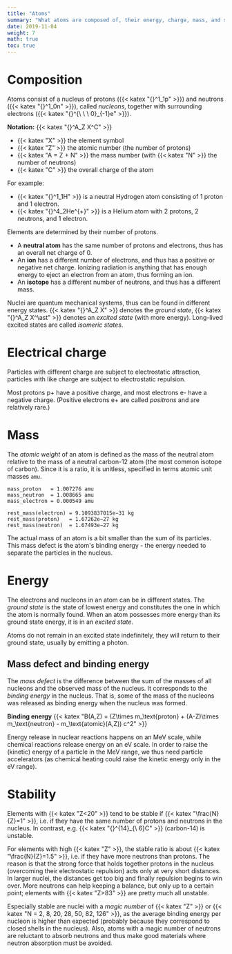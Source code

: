 ```yaml
---
title: "Atoms"
summary: "What atoms are composed of, their energy, charge, mass, and stability."
date: 2019-11-04
weight: 7
math: true
toc: true
---
```


# Composition

Atoms consist of a nucleus of protons ({{< katex "{}^1_1p" >}}) and neutrons ({{< katex "{}^1_0n" >}}), called _nucleons_, together with surrounding electrons ({{< katex "{}^{\ \ \ 0}_{-1}e" >}}).  

**Notation:** {{< katex "{}^A_Z X^C" >}}

* {{< katex "X" >}} the element symbol
* {{< katex "Z" >}} the atomic number (the number of protons)
* {{< katex "A = Z + N" >}} the mass number (with {{< katex "N" >}} the number of neutrons)
* {{< katex "C" >}} the overall charge of the atom

For example:
* {{< katex "{}^1_1H" >}} is a neutral Hydrogen atom consisting of 1 proton and 1 electron.
* {{< katex "{}^4_2He^{+}" >}} is a Helium atom with 2 protons, 2 neutrons, and 1 electron.

Elements are determined by their number of protons.

* A **neutral atom** has the same number of protons and electrons, thus has an overall net charge of 0.
* An **ion** has a different number of electrons, and thus has a positive or negative net charge. Ionizing radiation is anything that has enough energy to eject an electron from an atom, thus forming an ion.
* An **isotope** has a different number of neutrons, and thus has a different mass.

Nuclei are quantum mechanical systems, thus can be found in different energy states. {{< katex "{}^A_Z X" >}} denotes the _ground state_, {{< katex "{}^A_Z X^\ast" >}} denotes an _excited state_ (with more energy). Long-lived excited states are called _isomeric states_.

# Electrical charge

Particles with different charge are subject to electrostatic attraction, particles with like charge are subject to electrostatic repulsion.

Most protons p+ have a positive charge, and most electrons e- have a negative charge. (Positive electrons e+ are called _positrons_ and are relatively rare.)

# Mass

The _atomic weight_ of an atom is defined as the mass of the neutral atom relative to the mass of a neutral carbon-12 atom (the most common isotope of carbon). Since it is a ratio, it is unitless, specified in terms atomic unit masses `amu`.

```
mass_proton   = 1.007276 amu
mass_neutron  = 1.008665 amu
mass_electron = 0.000549 amu
```

```
rest_mass(electron) = 9.1093837015e−31 kg
rest_mass(proton)   = 1.67262e−27 kg
rest_mass(neutron)  = 1.67493e−27 kg
```

The actual mass of an atom is a bit smaller than the sum of its particles. This mass defect is the atom's binding energy - the energy needed to separate the particles in the nucleus.

# Energy

The electrons and nucleons in an atom can be in different states. The _ground state_ is the state of lowest energy and constitutes the one in which the atom is normally found. When an atom possesses more energy than its ground state energy, it is in an _excited state_.

Atoms do not remain in an excited state indefinitely, they will return to their ground state, usually by emitting a photon.

## Mass defect and binding energy

The _mass defect_ is the difference between the sum of the masses of all nucleons and the observed mass of the nucleus. It corresponds to the _binding energy_ in the nucleus. That is, some of the mass of the nucleons was released as binding energy when the nucleus was formed.

**Binding energy** {{< katex "B(A,Z) = (Z\times m_\text{proton} + (A-Z)\times m_\text{neutron} - m_\text{atomic}(A,Z)) c^2" >}}

Energy release in nuclear reactions happens on an MeV scale, while chemical reactions release energy on an eV scale.
In order to raise the (kinetic) energy of a particle in the MeV range, we thus need particle accelerators (as chemical heating could raise the kinetic energy only in the eV range).

# Stability

Elements with {{< katex "Z<20" >}} tend to be stable if {{< katex "\frac{N}{Z}=1" >}}, i.e. if they have the same number of protons and neutrons in the nucleus. In contrast, e.g. {{< katex "{}^{14}_{\ 6}C" >}} (carbon-14) is unstable.

For elements with high {{< katex "Z" >}}, the stable ratio is about {{< katex "\frac{N}{Z}=1.5" >}}, i.e. if they have more neutrons than protons. The reason is that the strong force that holds together protons in the nucleus (overcoming their electrostatic repulsion) acts only at very short distances. In larger nuclei, the distances get too big and finally repulsion begins to win over. More neutrons can help keeping a balance, but only up to a certain point; elements with {{< katex "Z>83" >}} are pretty much all unstable.

Especially stable are nuclei with a _magic number_ of {{< katex "Z" >}} or {{< katex "N = 2, 8, 20, 28, 50, 82, 126" >}}, as the average binding energy per nucleon is higher than expected (probably because they correspond to closed shells in the nucleus). Also, atoms with a magic number of neutrons are reluctant to absorb neutrons and thus make good materials where neutron absorption must be avoided.
